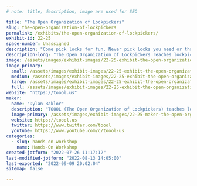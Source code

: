 ```yaml
---
# note: title, description, image are used for SEO

title: "The Open Organization of Lockpickers"
slug: the-open-organization-of-lockpickers
permalink: /exhibits/the-open-organization-of-lockpickers/
exhibit-id: 22-25
space-number: Unassigned
description: "Come pick locks for fun. Never pick locks you need or that you do not own. But we will have plenty."
description-long: "The Open Organization of Lockpickers reaches lockpicking for fun. There is a lot to learn about technique and mechanics. Come learn and play."
image: /assets/images/exhibit-images/22-25-exhibit-the-open-organization-of-lockpickers-43-toool-logo-large-5476-large.png
image-primary: 
  small: /assets/images/exhibit-images/22-25-exhibit-the-open-organization-of-lockpickers-43-toool-logo-large-5476-small.png
  medium: /assets/images/exhibit-images/22-25-exhibit-the-open-organization-of-lockpickers-43-toool-logo-large-5476-medium.png
  large: /assets/images/exhibit-images/22-25-exhibit-the-open-organization-of-lockpickers-43-toool-logo-large-5476-large.png
  full: /assets/images/exhibit-images/22-25-exhibit-the-open-organization-of-lockpickers-43-toool-logo-large-5476-full.png
website: "https://toool.us"
maker: 
  name: "Dylan Baklor"
  description: "TOOOL (The Open Organization of Lockpickers) teaches lockpicking to curious minds."
  image-primary: /assets/images/exhibit-images/22-25-maker-the-open-organization-of-lockpickers-toool-logo-large-medium.png
  website: https://toool.us
  twitter: https://www.twitter.com/toool
  youtube: https://www.youtube.com/c/toool-us
categories: 
  - slug: hands-on-workshop
    name: Hands-On Workshop
created-jotform: "2022-07-26 11:17:12"
last-modified-jotform: "2022-08-13 14:05:00"
last-exported: "2022-09-09 20:02:04"
sitemap: false

---
```

